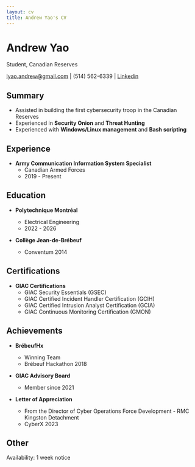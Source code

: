 ```yaml
---
layout: cv
title: Andrew Yao's CV
---
```

# Andrew Yao
Student, Canadian Reserves

<div id="webaddress">
<a href="lyao.andrew@gmail.com">lyao.andrew@gmail.com</a>
| (514) 562-6339 |
<a href="https://www.linkedin.com/in/andrew-yao-143711243"> Linkedin </a>
</div>


## Summary
- Assisted in building the first cybersecurity troop in the Canadian Reserves
- Experienced in **Security Onion** and **Threat Hunting**
- Experienced with **Windows/Linux management** and **Bash scripting**

## Experience
- **Army Communication Information System Specialist**
	- Canadian Armed Forces
	- 2019 - Present

## Education
- **Polytechnique Montréal**
	- Electrical Engineering
	- 2022 - 2026

- **Collège Jean-de-Brébeuf**
	- Conventum 2014

## Certifications
- **GIAC Certifications**
	- GIAC Security Essentials (GSEC)
	- GIAC Certified Incident Handler Certification (GCIH)
	- GIAC Certified Intrusion Analyst Certification (GCIA)
	- GIAC Continuous Monitoring Certification (GMON)

## Achievements
- **BrébeufHx**
	- Winning Team
	- Brébeuf Hackathon 2018

- **GIAC Advisory Board**
	- Member since 2021

- **Letter of Appreciation**
	- From the Director of Cyber Operations Force Development - RMC Kingston Detachment
	- CyberX 2023


## Other
Availability: 1 week notice

<!-- ### Footer

Last updated: September 2023 -->


